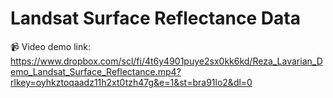 # Landsat Surface Reflectance Data

📹 Video demo link: https://www.dropbox.com/scl/fi/4t6y4901puye2sx0kk6kd/Reza_Lavarian_Demo_Landsat_Surface_Reflectance.mp4?rlkey=oyhkztoqaadz11h2xt0tzh47g&e=1&st=bra91lo2&dl=0
